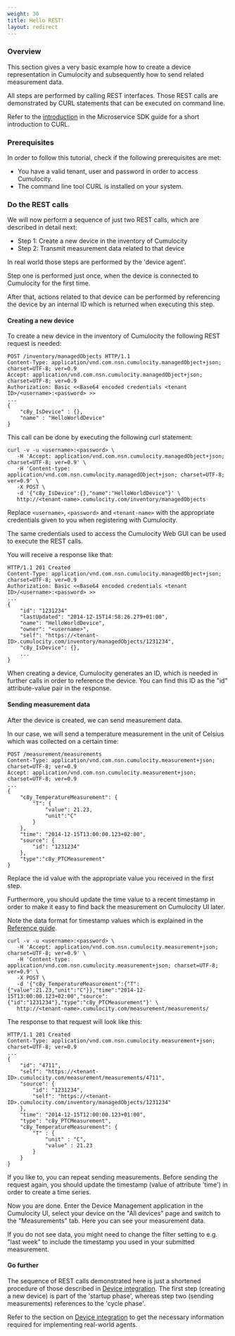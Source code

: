 ```yaml
---
weight: 30
title: Hello REST!
layout: redirect
---
```


### Overview

This section gives a very basic example how to create a device representation in Cumulocity and subsequently how to send related measurement data. 

All steps are performed by calling REST interfaces. Those REST calls are demonstrated by CURL statements that can be executed on command line. 

Refer to the [introduction](/microservice-sdk/rest#overview) in the Microservice SDK guide for a short introduction to CURL.


### Prerequisites

In order to follow this tutorial, check if the following prerequisites are met:

-   You have a valid tenant, user and password in order to access Cumulocity.
-   The command line tool CURL is installed on your system.


### Do the REST calls

We will now perform a sequence of just two REST calls, which are described in detail next:

-   Step 1: Create a new device in the inventory of Cumulocity
-   Step 2: Transmit measurement data related to that device

In real world those steps are performed by the 'device agent'. 

Step one is performed just once, when the device is connected to Cumulocity for the first time.

After that, actions related to that device can be performed by referencing the device by an internal ID which is returned when executing this step.

#### Creating a new device

To create a new device in the inventory of Cumulocity the following REST request is needed:

    POST /inventory/managedObjects HTTP/1.1
    Content-Type: application/vnd.com.nsn.cumulocity.managedObject+json; charset=UTF-8; ver=0.9
    Accept: application/vnd.com.nsn.cumulocity.managedObject+json; charset=UTF-8; ver=0.9
    Authorization: Basic <<Base64 encoded credentials <tenant ID>/<username>:<password> >>
    ...
    {
        "c8y_IsDevice" : {},
        "name" : "HelloWorldDevice"
    }

This call can be done by executing the following curl statement:

    curl -v -u <username>:<password> \
       -H 'Accept: application/vnd.com.nsn.cumulocity.managedObject+json; charset=UTF-8; ver=0.9' \
       -H 'Content-type: application/vnd.com.nsn.cumulocity.managedObject+json; charset=UTF-8; ver=0.9' \
       -X POST \
       -d '{"c8y_IsDevice":{},"name":"HelloWorldDevice"}' \
       http://<tenant-name>.cumulocity.com/inventory/managedObjects

Replace `<username>`, `<password>` and `<tenant-name>` with the appropriate credentials given to you when registering with Cumulocity.

The same credentials used to access the Cumulocity Web GUI can be used to execute the REST calls.

You will receive a response like that:

    HTTP/1.1 201 Created
    Content-Type: application/vnd.com.nsn.cumulocity.managedObject+json; charset=UTF-8; ver=0.9
    Authorization: Basic <<Base64 encoded credentials <tenant ID>/<username>:<password> >>
    ...
    {
        "id": "1231234"
        "lastUpdated": "2014-12-15T14:58:26.279+01:00",
        "name": "HelloWorldDevice",
        "owner": "<username>",
        "self": "https://<tenant-ID>.cumulocity.com/inventory/managedObjects/1231234",
        "c8y_IsDevice": {},
        ...
    }

When creating a device, Cumulocity generates an ID, which is needed in further calls in order to reference the device. You can find this ID as the "id" attribute-value pair in the response.


#### Sending measurement data

After the device is created, we can send measurement data. 

In our case, we will send a temperature measurement in the unit of Celsius which was collected on a certain time:

    POST /measurement/measurements
    Content-Type: application/vnd.com.nsn.cumulocity.measurement+json; charset=UTF-8; ver=0.9
    Accept: application/vnd.com.nsn.cumulocity.measurement+json; charset=UTF-8; ver=0.9
    ...
    {
        "c8y_TemperatureMeasurement": {
            "T": {
                "value": 21.23,
                "unit":"C"
            }
        },
        "time": "2014-12-15T13:00:00.123+02:00",
        "source": {
            "id": "1231234"
        },
        "type":"c8y_PTCMeasurement"
    }

Replace the id value with the appropriate value you received in the first step.

Furthermore, you should update the time value to a recent timestamp in order to make it easy to find back the measurement on Cumulocity UI later. 

Note the data format for timestamp values which is explained in the [Reference guide](/reference/rest-implementation/).

    curl -v -u <username>:<password> \
       -H 'Accept: application/vnd.com.nsn.cumulocity.measurement+json; charset=UTF-8; ver=0.9' \
       -H 'Content-type: application/vnd.com.nsn.cumulocity.measurement+json; charset=UTF-8; ver=0.9' \
       -X POST \
       -d '{"c8y_TemperatureMeasurement":{"T":{"value":21.23,"unit":"C"}},"time":"2014-12-15T13:00:00.123+02:00","source":{"id":"1231234"},"type":"c8y_PTCMeasurement"}' \
       http://<tenant-name>.cumulocity.com/measurement/measurements/

The response to that request will look like this:

    HTTP/1.1 201 Created
    Content-Type: application/vnd.com.nsn.cumulocity.measurement+json; charset=UTF-8; ver=0.9
    ...
    {
        "id": "4711",
        "self": "https://<tenant-ID>.cumulocity.com/measurement/measurements/4711",
        "source": {
            "id": "1231234",
            "self": "https://<tenant-ID>.cumulocity.com/inventory/managedObjects/1231234"
        },
        "time": "2014-12-15T12:00:00.123+01:00",
        "type": "c8y_PTCMeasurement",
        "c8y_TemperatureMeasurement": {
            "T" : {
                "unit" : "C",
                "value" : 21.23
            }
        }
    }

If you like to, you can repeat sending measurements. Before sending the request again, you should update the timestamp (value of attribute 'time') in order to create a time series.

Now you are done. Enter the Device Management application in the Cumulocity UI, select your device on the "All devices" page and switch to the "Measurements" tab. Here you can see your measurement data. 

If you do not see data, you might need to change the filter setting to e.g. "last week" to include the timestamp you used in your submitted measurement.


#### Go further

The sequence of REST calls demonstrated here is just a shortened procedure of those described in [Device integration](/device-sdk/rest#device-integration).
The first step (creating a new device) is part of the 'startup phase', whereas step two (sending measurements) references to the 'cycle phase'.

Refer to the section on [Device integration](/device-sdk/rest#device-integration) to get the necessary information required for implementing
real-world agents.